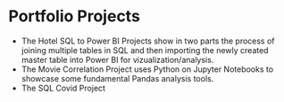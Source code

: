 # Portfolio Projects
* The Hotel SQL to Power BI Projects show in two parts the process of joining multiple tables in SQL and then importing the newly created master table into Power BI for vizualization/analysis.
* The Movie Correlation Project uses Python on Jupyter Notebooks to showcase some fundamental Pandas analysis tools.
* The SQL Covid Project
